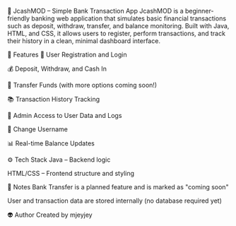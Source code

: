 💸 JcashMOD – Simple Bank Transaction App
JcashMOD is a beginner-friendly banking web application that simulates basic financial transactions such as deposit, withdraw, transfer, and balance monitoring. Built with Java, HTML, and CSS, it allows users to register, perform transactions, and track their history in a clean, minimal dashboard interface.

🚀 Features
  👤 User Registration and Login
  
  💰 Deposit, Withdraw, and Cash In
  
  🔁 Transfer Funds (with more options coming soon!)
  
  📚 Transaction History Tracking
  
  🔐 Admin Access to User Data and Logs
  
  📝 Change Username
  
  📊 Real-time Balance Updates

⚙️ Tech Stack
  Java – Backend logic
  
  HTML/CSS – Frontend structure and styling


📌 Notes
  Bank Transfer is a planned feature and is marked as "coming soon"
  
  User and transaction data are stored internally (no database required yet)
  
👽 Author
Created by mjeyjey

